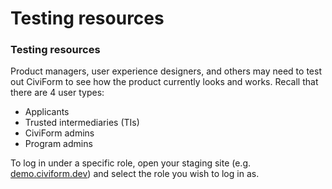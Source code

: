 # Testing resources

### Testing resources

Product managers, user experience designers, and others may need to test out CiviForm to see how the product currently looks and works. Recall that there are 4 user types:

* Applicants
* Trusted intermediaries (TIs)
* CiviForm admins
* Program admins

To log in under a specific role, open your staging site (e.g. [demo.civiform.dev](https://demo.civiform.dev)) and select the role you wish to log in as.
